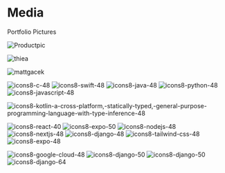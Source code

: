 # Media
Portfolio Pictures

![Productpic](https://github.com/magacek/Media/assets/70607808/a1544a4f-e764-4c4b-99dc-551a2f9e9c4f)


![thiea](https://github.com/magacek/Media/assets/70607808/de14c67e-949e-47a2-8be6-8b65187546a8)

![mattgacek](https://github.com/magacek/Media/assets/70607808/1dc76004-a24e-4d7d-975f-4e08081eb4e7)

![icons8-c-48](https://github.com/magacek/Media/assets/70607808/4010f1d6-c81e-434f-b40a-6ac426d7aaa6)
![icons8-swift-48](https://github.com/magacek/Media/assets/70607808/d3c6f64f-0d95-43fb-9a2d-a0fa56ebc521)
![icons8-java-48](https://github.com/magacek/Media/assets/70607808/59732b05-69dc-4f2a-a978-9c5950f52d8e)
![icons8-python-48](https://github.com/magacek/Media/assets/70607808/c58c208f-877d-4c1d-a2e0-d451783f4021)
![icons8-javascript-48](https://github.com/magacek/Media/assets/70607808/bb8fb12e-df11-41bf-ba68-41aa2c75e68a)

![icons8-kotlin-a-cross-platform,-statically-typed,-general-purpose-programming-language-with-type-inference-48](https://github.com/magacek/Media/assets/70607808/e9e8604b-b98d-4956-86d4-1fde77ef52fb)

![icons8-react-40](https://github.com/magacek/Media/assets/70607808/ef07bffe-bcba-4c4f-94a9-d2ae3795ff1e)
![icons8-expo-50](https://github.com/magacek/Media/assets/70607808/a1b8923e-b27b-49ac-8e5e-d035f64f1858)
![icons8-nodejs-48](https://github.com/magacek/Media/assets/70607808/227cafa2-9514-4433-9208-f44e03ffa74f)
![icons8-nextjs-48](https://github.com/magacek/Media/assets/70607808/3c4184df-b0c3-4b6d-98f8-79e7f5bd50a1)
![icons8-django-48](https://github.com/magacek/Media/assets/70607808/7d5c2dc9-20b5-480b-b4be-721eacc1b12e)
![icons8-tailwind-css-48](https://github.com/magacek/Media/assets/70607808/fd18da0c-1f55-4a91-94fb-fd315cc2d33f)![icons8-expo-48](https://github.com/magacek/Media/assets/70607808/ca9a6467-6142-40e7-813b-802cb9ee2c74)

![icons8-google-cloud-48](https://github.com/magacek/Media/assets/70607808/b881ccbb-2013-4ebe-b176-54337ed1c937)
![icons8-django-50](https://github.com/magacek/Media/assets/70607808/6aed322a-eb01-4704-948d-e47ddc550ef0)
![icons8-django-50](https://github.com/magacek/Media/assets/70607808/ef80f527-e2d0-43d8-a42f-34727dd1565b)
![icons8-django-64](https://github.com/magacek/Media/assets/70607808/1e7e3aed-682b-4106-bf73-e99ee9dc7b38)
